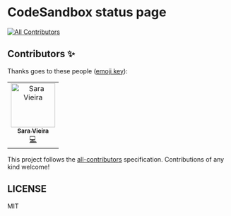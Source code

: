 # CodeSandbox status page
[![All Contributors](https://img.shields.io/badge/all_contributors-1-orange.svg?style=flat-square)](#contributors-)

## Contributors ✨

Thanks goes to these people ([emoji key][emojis]):

<!-- ALL-CONTRIBUTORS-LIST:START - Do not remove or modify this section -->
<!-- prettier-ignore-start -->
<!-- markdownlint-disable -->
<table>
  <tr>
    <td align="center"><a href="http://iamsaravieira.com"><img src="https://avatars0.githubusercontent.com/u/1051509?v=4" width="100px;" alt="Sara Vieira"/><br /><sub><b>Sara Vieira</b></sub></a><br /><a href="https://github.com/CodeSandbox/status-page/commits?author=SaraVieira" title="Code">💻</a></td>
  </tr>
</table>

<!-- markdownlint-enable -->
<!-- prettier-ignore-end -->
<!-- ALL-CONTRIBUTORS-LIST:END -->

This project follows the [all-contributors][all-contributors] specification. Contributions of any kind welcome!

## LICENSE

MIT

<!-- prettier-ignore-start -->
[emojis]: https://allcontributors.org/docs/en/emoji-key
[all-contributors]: https://github.com/all-contributors/all-contributors
<!-- prettier-ignore-end -->
